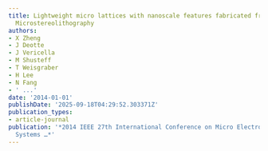 ```yaml
---
title: Lightweight micro lattices with nanoscale features fabricated from Projection
  Microstereolithography
authors:
- X Zheng
- J Deotte
- J Vericella
- M Shusteff
- T Weisgraber
- H Lee
- N Fang
- ' ...'
date: '2014-01-01'
publishDate: '2025-09-18T04:29:52.303371Z'
publication_types:
- article-journal
publication: '*2014 IEEE 27th International Conference on Micro Electro Mechanical
  Systems …*'
---
```


